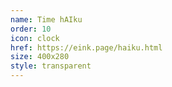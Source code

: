 ```yaml
---
name: Time hAIku
order: 10
icon: clock
href: https://eink.page/haiku.html
size: 400x280
style: transparent
---
```


